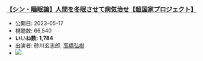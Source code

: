 ### [【シン・睡眠論】人間を冬眠させて病気治せ【超国家プロジェクト】](https://www.youtube.com/watch?v=1dDAqZFMZXE)
-   公開日: 2023-05-17
-   視聴数: 66,540
-   **いいね数: 1,784**
-   出演者: 砂川玄志郎, [高橋弘樹](/rehacq_fan/people/高橋弘樹 "wikilink")
- [![](https://img.youtube.com/vi/1dDAqZFMZXE/hqdefault.jpg)](https://www.youtube.com/watch?v=1dDAqZFMZXE)
